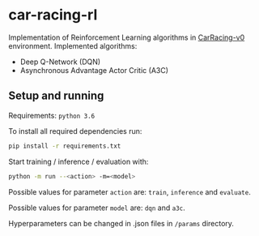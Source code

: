 # car-racing-rl

Implementation of Reinforcement Learning algorithms in [CarRacing-v0](https://gym.openai.com/envs/CarRacing-v0/) environment. Implemented algorithms:
* Deep Q-Network (DQN)
* Asynchronous Advantage Actor Critic (A3C)

## Setup and running ##

Requirements: `python 3.6`

To install all required dependencies run:
```bash
pip install -r requirements.txt
```

Start training / inference / evaluation with:
```bash
python -m run --<action> -m=<model>
```
Possible values for parameter `action` are: `train`, `inference` and `evaluate`.

Possible values for parameter `model` are: `dqn` and `a3c`.

Hyperparameters can be changed in .json files in `/params` directory.
